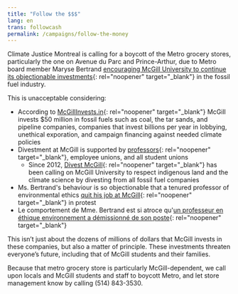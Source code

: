 ```yaml
---
title: "Follow the $$$"
lang: en
trans: followcash
permalink: /campaigns/follow-the-money
---
```

Climate Justice Montreal is calling for a boycott of the Metro grocery stores, particularly the one on Avenue du Parc and Prince-Arthur, due to Metro board member Maryse Bertrand [encouraging McGill University to continue its objectionable investments](https://www.mcgill.ca/boardofgovernors/files/boardofgovernors/06._gd19-50_camsr_report.pdf){: rel="noopener" target="_blank"} in the fossil fuel industry.

This is unacceptable considering:
* According to [McGillInvests.in](https://mcgillinvests.in){: rel="noopener" target="_blank"} McGill invests $50 million in fossil fuels such as coal, the tar sands, and pipeline companies, companies that invest billions per year in lobbying, unethical exporation, and campaign financing against needed climate policies
* Divestment at McGill is supported by [professors](http://www.mcgilltribune.com/news/mcgill-senate-votes-to-support-divestment-091818/){: rel="noopener" target="_blank"}, employee unions, and all student unions
  * Since 2012, [Divest McGill](https://www.divestmcgill.com/our-work){: rel="noopener" target="_blank"} has been calling on McGill University to respect indigenous land and the climate science by divesting from all fossil fuel companies
* Ms. Bertrand's behaviour is so objectionable that a tenured professor of environmental ethics [quit his job at McGill](https://www.cbc.ca/news/canada/montreal/mcgill-university-professor-resigns-amid-refusal-to-divest-1.5426979){: rel="noopener" target="_blank"} in protest
* Le comportement de Mme. Bertrand est si atroce qu'[un professeur en éthique environnement a démissionné de son poste](https://www.cbc.ca/news/canada/montreal/mcgill-university-professor-resigns-amid-refusal-to-divest-1.5426979){: rel="noopener" target="_blank"}

This isn’t just about the dozens of millions of dollars that McGill invests in these companies, but also a matter of principle. These investments threaten everyone’s future, including that of McGill students and their families.

Because that metro grocery store is particularly McGill-dependent, we call upon locals and McGill students and staff to boycott Metro, and let store management know by calling (514) 843-3530.
